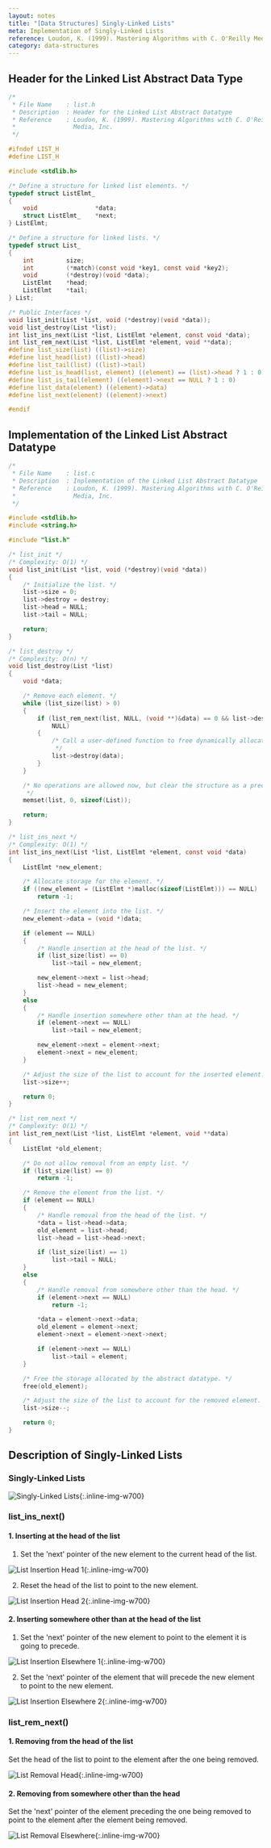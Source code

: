```yaml
---
layout: notes
title: "[Data Structures] Singly-Linked Lists"
meta: Implementation of Singly-Linked Lists
reference: Loudon, K. (1999). Mastering Algorithms with C. O'Reilly Media, Inc.
category: data-structures
---
```


## Header for the Linked List Abstract Data Type 

```c
/* 
 * File Name    : list.h
 * Description  : Header for the Linked List Abstract Datatype
 * Reference    : Loudon, K. (1999). Mastering Algorithms with C. O'Reilly
 *                Media, Inc.
 */

#ifndef LIST_H
#define LIST_H

#include <stdlib.h>

/* Define a structure for linked list elements. */
typedef struct ListElmt_
{
    void                *data;
    struct ListElmt_    *next;
} ListElmt;

/* Define a structure for linked lists. */
typedef struct List_
{
    int         size;
    int         (*match)(const void *key1, const void *key2);
    void        (*destroy)(void *data);
    ListElmt    *head;
    ListElmt    *tail;
} List;

/* Public Interfaces */
void list_init(List *list, void (*destroy)(void *data));
void list_destroy(List *list);
int list_ins_next(List *list, ListElmt *element, const void *data);
int list_rem_next(List *list, ListElmt *element, void **data);
#define list_size(list) ((list)->size)
#define list_head(list) ((list)->head)
#define list_tail(list) ((list)->tail)
#define list_is_head(list, element) ((element) == (list)->head ? 1 : 0)
#define list_is_tail(element) ((element)->next == NULL ? 1 : 0)
#define list_data(element) ((element)->data)
#define list_next(element) ((element)->next)

#endif
```

## Implementation of the Linked List Abstract Datatype

```c
/* 
 * File Name    : list.c
 * Description  : Inplementation of the Linked List Abstract Datatype
 * Reference    : Loudon, K. (1999). Mastering Algorithms with C. O'Reilly
 *                Media, Inc.
 */

#include <stdlib.h>
#include <string.h>

#include "list.h"

/* list_init */
/* Complexity: O(1) */
void list_init(List *list, void (*destroy)(void *data))
{
    /* Initialize the list. */
    list->size = 0;
    list->destroy = destroy;
    list->head = NULL;
    list->tail = NULL;

    return;
}

/* list_destroy */
/* Complexity: O(n) */
void list_destroy(List *list)
{
    void *data;

    /* Remove each element. */
    while (list_size(list) > 0)
    {
        if (list_rem_next(list, NULL, (void **)&data) == 0 && list->destroy !=
            NULL)
        {
            /* Call a user-defined function to free dynamically allocated data.
             */
            list->destroy(data);
        }
    }

    /* No operations are allowed now, but clear the structure as a precaution.
     */
    memset(list, 0, sizeof(List));

    return;
}

/* list_ins_next */
/* Complexity: O(1) */
int list_ins_next(List *list, ListElmt *element, const void *data)
{
    ListElmt *new_element;

    /* Allocate storage for the element. */
    if ((new_element = (ListElmt *)malloc(sizeof(ListElmt))) == NULL)
        return -1;

    /* Insert the element into the list. */
    new_element->data = (void *)data;

    if (element == NULL)
    {
        /* Handle insertion at the head of the list. */
        if (list_size(list) == 0)
            list->tail = new_element;

        new_element->next = list->head;
        list->head = new_element;
    }
    else
    {
        /* Handle insertion somewhere other than at the head. */
        if (element->next == NULL)
            list->tail = new_element;

        new_element->next = element->next;
        element->next = new_element;
    }

    /* Adjust the size of the list to account for the inserted element. */
    list->size++;

    return 0;
}

/* list_rem_next */
/* Complexity: O(1) */
int list_rem_next(List *list, ListElmt *element, void **data)
{
    ListElmt *old_element;

    /* Do not allow removal from an empty list. */
    if (list_size(list) == 0)
        return -1;

    /* Remove the element from the list. */
    if (element == NULL)
    {
        /* Handle removal from the head of the list. */
        *data = list->head->data;
        old_element = list->head;
        list->head = list->head->next;

        if (list_size(list) == 1)
            list->tail = NULL;
    }
    else
    {
        /* Handle removal from somewhere other than the head. */
        if (element->next == NULL)
            return -1;

        *data = element->next->data;
        old_element = element->next;
        element->next = element->next->next;

        if (element->next == NULL)
            list->tail = element;
    }

    /* Free the storage allocated by the abstract datatype. */
    free(old_element);

    /* Adjust the size of the list to account for the removed element. */
    list->size--;

    return 0;
}
```

## Description of Singly-Linked Lists

### Singly-Linked Lists

![Singly-Linked Lists]({{site.baseurl}}/img/data-structures/singly-linked-lists.jpg){:.inline-img-w700}

### list_ins_next()

#### 1. Inserting at the head of the list

1) Set the 'next' pointer of the new element to the current head of the list.

![List Insertion Head 1]({{site.baseurl}}/img/data-structures/list_insertion_head_1.jpg){:.inline-img-w700}

2) Reset the head of the list to point to the new element.

![List Insertion Head 2]({{site.baseurl}}/img/data-structures/list_insertion_head_2.jpg){:.inline-img-w700}

#### 2. Inserting somewhere other than at the head of the list

1) Set the 'next' pointer of the new element to point to the element it is going
to precede.

![List Insertion Elsewhere 1]({{site.baseurl}}/img/data-structures/list_insertion_elsewhere_1.jpg){:.inline-img-w700}

2) Set the 'next' pointer of the element that will precede the new element to
point to the new element.

![List Insertion Elsewhere 2]({{site.baseurl}}/img/data-structures/list_insertion_elsewhere_2.jpg){:.inline-img-w700}

### list_rem_next()

#### 1. Removing from the head of the list

Set the head of the list to point to the element after the one being removed.

![List Removal Head]({{site.baseurl}}/img/data-structures/list_removal_head.jpg){:.inline-img-w700}

#### 2. Removing from somewhere other than the head

Set the 'next' pointer of the element preceding the one being removed to
point to the element after the element being removed.

![List Removal Elsewhere]({{site.baseurl}}/img/data-structures/list_removal_elsewhere.jpg){:.inline-img-w700}

